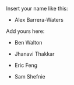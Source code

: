 Insert your name like this:

- Alex Barrera-Waters

Add yours here:
- Ben Walton

- Jhanavi Thakkar

- Eric Feng

- Sam Shefnie
